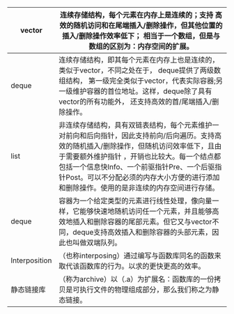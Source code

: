 | vector        | 连续存储结构，每个元素在内存上是连续的；支持 高效的随机访问和在尾端插入/删除操作，但其他位置的插入/删除操作效率低下； 相当于一个数组，但是与数组的区别为：内存空间的扩展。 |
| ------------- | ------------------------------------------------------------ |
| deque         | 连续存储结构，即其每个元素在内存上也是连续的，类似于vector，不同之处在于， deque提供了两级数组结构， 第一级完全类似于vector，代表实际容器;另一级维护容器的首位地址。这样，deque除了具有vector的所有功能外， 还支持高效的首/尾端插入/删除操作。 |
| list          | 非连续存储结构，具有双链表结构，每个元素维护一对前向和后向指针，因此支持前向/后向遍历。支持高效的随机插入/删除操作，但随机访问效率低下，且由于需要额外维护指针 ，开销也比较大。每一个结点都包括一个信息快Info、一个前驱指针Pre、一个后驱指针Post。可以不分配必须的内存大小方便的进行添加和删除操作。使用的是非连续的内存空间进行存储。 |
| deque         | 容器为一个给定类型的元素进行线性处理，像向量一样，它能够快速地随机访问任一个元素，并且能够高效地插入和删除容器的尾部元素。但它又与vector不同，deque支持高效插入和删除容器的头部元素，因此也叫做双端队列。 |
| Interposition | （也称interposing）通过编写与函数库同名的函数来取代该函数库的行为。以求的更快更高的效率。 |
| 静态链接库    | （称为archive）以（.a）为扩展名：函数库的一份拷贝是可执行文件的物理组成部分，那么我们称之为静态链接。 |